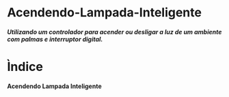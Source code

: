 # Acendendo-Lampada-Inteligente
#####  Utilizando um controlador para acender ou desligar a luz de um ambiente com palmas e interruptor digital.
#   Ìndice
####  Acendendo Lampada Inteligente
